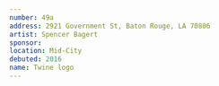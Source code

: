```yaml
---
number: 49a
address: 2921 Government St, Baton Rouge, LA 70806
artist: Spencer Bagert
sponsor: 
location: Mid-City
debuted: 2016
name: Twine logo
---
```


